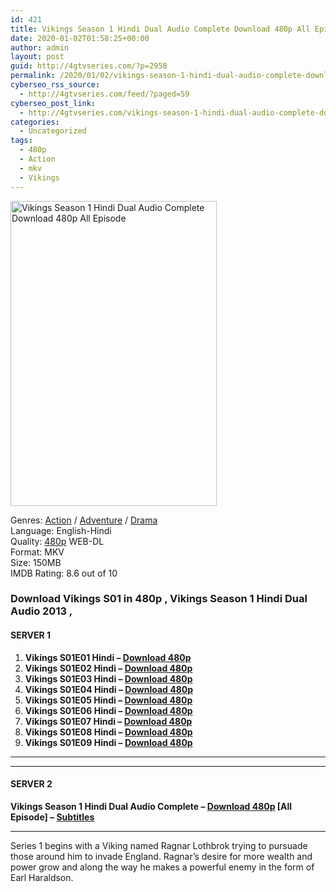 ```yaml
---
id: 421
title: Vikings Season 1 Hindi Dual Audio Complete Download 480p All Episode
date: 2020-01-02T01:58:25+00:00
author: admin
layout: post
guid: http://4gtvseries.com/?p=2958
permalink: /2020/01/02/vikings-season-1-hindi-dual-audio-complete-download-480p-all-episode-2/
cyberseo_rss_source:
  - http://4gtvseries.com/feed/?paged=59
cyberseo_post_link:
  - http://4gtvseries.com/vikings-season-1-hindi-dual-audio-complete-download-480p-all-episode/
categories:
  - Uncategorized
tags:
  - 480p
  - Action
  - mkv
  - Vikings
---
```

<img loading="lazy" class="aligncenter" src="https://2.bp.blogspot.com/-55MABuvAKV0/XgzSLGK_daI/AAAAAAAAAwY/hdmtmyi-easWWKdWLO1AEFS6HyDCm7umACK4BGAYYCw/s1600/Vikings%2BSeason%2B1%2BHindi.jpg" alt="Vikings Season 1 Hindi Dual Audio Complete Download 480p All Episode" width="330" height="488" />

Genres: <a href="http://4gtvseries.com/tag/action/" data-wpel-link="internal">Action</a> / <a href="http://4gtvseries.com/tag/adventure/" data-wpel-link="internal">Adventure</a> / <a href="http://4gtvseries.com/tag/drama/" data-wpel-link="internal">Drama</a>  
Language: English-Hindi  
Quality:&nbsp;<a href="http://4gtvseries.com/tag/480p/" data-wpel-link="internal">480p</a> WEB-DL  
Format: MKV  
Size: 150MB  
IMDB Rating: 8.6 out of 10

### **Download Vikings S01 in 480p , Vikings Season 1 Hindi Dual Audio 2013 ,&nbsp;**

#### <span><strong>SERVER 1</strong></span>

  1. **Vikings S01E01 Hindi – <a href="http://slink.dl480p.xyz/3Vn99Wp" data-wpel-link="external" target="_blank" rel="nofollow external noopener noreferrer" class="wpel-icon-left"><i class="wpel-icon fa fa-download" aria-hidden="true"></i>Download 480p</a>**
  2. **Vikings S01E02 Hindi – <a href="http://slink.dl480p.xyz/3IXkkE" data-wpel-link="external" target="_blank" rel="nofollow external noopener noreferrer" class="wpel-icon-left"><i class="wpel-icon fa fa-download" aria-hidden="true"></i>Download 480p</a>**
  3. **Vikings S01E03 Hindi – <a href="http://slink.dl480p.xyz/bAQg" data-wpel-link="external" target="_blank" rel="nofollow external noopener noreferrer" class="wpel-icon-left"><i class="wpel-icon fa fa-download" aria-hidden="true"></i>Download 480p</a>**
  4. **Vikings S01E04 Hindi – <a href="http://slink.dl480p.xyz/NOoWEj9" data-wpel-link="external" target="_blank" rel="nofollow external noopener noreferrer" class="wpel-icon-left"><i class="wpel-icon fa fa-download" aria-hidden="true"></i>Download 480p</a>**
  5. **Vikings S01E05 Hindi – <a href="http://slink.dl480p.xyz/r9fdgMyB" data-wpel-link="external" target="_blank" rel="nofollow external noopener noreferrer" class="wpel-icon-left"><i class="wpel-icon fa fa-download" aria-hidden="true"></i>Download 480p</a>**
  6. **Vikings S01E06 Hindi – <a href="http://slink.dl480p.xyz/STnfEf0P" data-wpel-link="external" target="_blank" rel="nofollow external noopener noreferrer" class="wpel-icon-left"><i class="wpel-icon fa fa-download" aria-hidden="true"></i>Download 480p</a>**
  7. **Vikings S01E07 Hindi – <a href="http://slink.dl480p.xyz/GldNjK" data-wpel-link="external" target="_blank" rel="nofollow external noopener noreferrer" class="wpel-icon-left"><i class="wpel-icon fa fa-download" aria-hidden="true"></i>Download 480p</a>**
  8. **Vikings S01E08 Hindi – <a href="http://slink.dl480p.xyz/VDuxU" data-wpel-link="external" target="_blank" rel="nofollow external noopener noreferrer" class="wpel-icon-left"><i class="wpel-icon fa fa-download" aria-hidden="true"></i>Download 480p</a>**
  9. **Vikings S01E09 Hindi – <a href="http://slink.dl480p.xyz/ZopS" data-wpel-link="external" target="_blank" rel="nofollow external noopener noreferrer" class="wpel-icon-left"><i class="wpel-icon fa fa-download" aria-hidden="true"></i>Download 480p</a>**

* * *

* * *

#### <span><strong>SERVER 2</strong></span>

**Vikings Season 1 Hindi Dual Audio Complete – <a href="http://dl480p.xyz/3100/" data-wpel-link="external" target="_blank" rel="nofollow external noopener noreferrer" class="wpel-icon-left"><i class="wpel-icon fa fa-download" aria-hidden="true"></i>Download 480p</a> [All Episode] – <a href="https://subscene.com/subtitles/vikings-first-season" data-wpel-link="external" target="_blank" rel="nofollow external noopener noreferrer" class="wpel-icon-left"><i class="wpel-icon fa fa-download" aria-hidden="true"></i>Subtitles</a>**

* * *

Series 1 begins with a Viking named Ragnar Lothbrok trying to pursuade those around him to invade England. Ragnar’s desire for more wealth and power grow and along the way he makes a powerful enemy in the form of Earl Haraldson.

<div align="center">
</div>